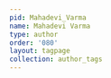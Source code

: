 ```yaml
---
pid: Mahadevi_Varma
name: Mahadevi Varma
type: author
order: '080'
layout: tagpage
collection: author_tags
---
```

